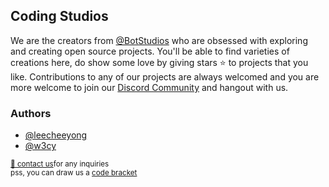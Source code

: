 ## Coding Studios

We are the creators from [@BotStudios](https://github.com/botstudios) who are obsessed with exploring and creating open source projects. You'll be able to find varieties of creations here, do show some love by giving stars ⭐ to projects that you like. Contributions to any of our projects are always welcomed and you are more welcome to join our [Discord Community](https://discord.gg/Ty6nM6y3Ug) and hangout with us.

### Authors
- [@leecheeyong](https://github.com/leecheeyong) 
- [@w3cy](https://github.com/w3cy)


<sub><a href="mailto:tojoeleeofficial@gmail.com">📧 contact us</a>for any inquiries</sub><br>
<sub>pss, you can draw us a [code bracket](https://github.com/CodingStudios/Code-Bracket)</sub>

